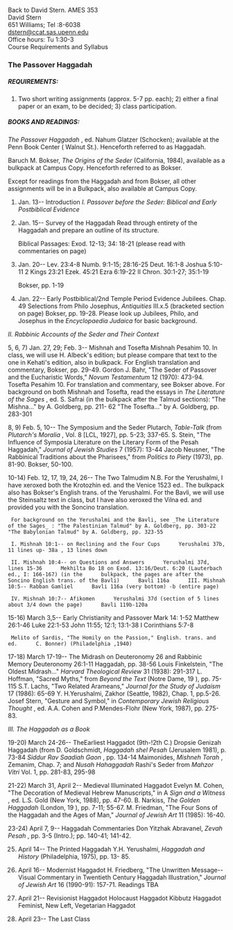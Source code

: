 Back  to David Stern. AMES 353  
David Stern  
651 Williams; Tel :8-6038  
dstern@ccat.sas.upenn.edu  
Office hours: Tu 1:30-3  
Course Requirements and Syllabus  

### The Passover Haggadah

##### _REQUIREMENTS:_

1) Two short writing assignments (approx. 5-7 pp. each); 2) either a final
paper or an exam, to be decided; 3) class participation.

##### _BOOKS AND READINGS:_

_The Passover Haggadah_ , ed. Nahum Glatzer (Schocken); available at the Penn
Book Center ( Walnut St.). Henceforth referred to as Haggadah.

Baruch M. Bokser, _The Origins of the Seder_ (California, 1984), available as
a bulkpack at Campus Copy. Henceforth referred to as Bokser.

Except for readings from the Haggadah and from Bokser, all other assignments
will be in a Bulkpack, also available at Campus Copy.

1) Jan. 13-- Introduction     _I. Passover before the Seder: Biblical and
Early Postbiblical Evidence_

2) Jan. 15-- Survey of the Haggadah      Read through entirety of the Haggadah
and prepare an outline of its structure.

     Biblical Passages: Exod. 12-13; 34: 18-21 (please read with commentaries on page) 

3) Jan. 20-- Lev. 23:4-8      Numb. 9:1-15; 28:16-25      Deut. 16:1-8
Joshua 5:10-11      2 Kings 23:21      Ezek. 45:21      Ezra 6:19-22      II
Chron. 30:1-27; 35:1-19

     Bokser, pp. 1-19 

4) Jan. 22-- Early Postbiblical/2nd Temple Period Evidence      Jubilees.
Chap. 49      Selections from Philo      Josephus, _Antiquities_ III.x.5
(bracketed section on page)      Bokser, pp. 19-28.      Please look up
Jubilees, Philo, and Josephus in the _Encyclopaedia Judaica_ for basic
background.

_II. Rabbinic Accounts of the Seder and Their Context_

5, 6, 7) Jan. 27, 29; Feb. 3-- Mishnah and Tosefta      Mishnah Pesahim 10. In
class, we will use H. Albeck's edition; but please compare that text to the
one in Kehati's edition, also in bulkpack.      For English translation and
commentary, Bokser, pp. 29-49.      Gordon J. Bahr, "The Seder of Passover and
the Eucharistic Words," _Novum Testamentum_ 12 (1970): 473-94.      Tosefta
Pesahim 10. For translation and commentary, see Bokser above.      For
background on both Mishnah and Tosefta, read the essays in _The Literature of
the Sages_ , ed. S. Safrai (in the bulkpack after the Talmud sections):
"The Mishna..." by A. Goldberg, pp. 211- 62      "The Tosefta..." by A.
Goldberg, pp. 283-301

8, 9) Feb. 5, 10-- The Symposium and the Seder      Plutarch, _Table-Talk_
(from _Plutarch's Moralia_ , Vol. 8 [LCL, 1927], pp. 5-23; 337-65.      S.
Stein, "The Influence of Symposia Literature on the Literary Form of      the
Pesah Haggadah," _Journal of Jewish Studies_ 7 (1957): 13-44      Jacob
Neusner, "The Rabbinical Traditions about the Pharisees," from _Politics to
Piety_ (1973), pp. 81-90.      Bokser, 50-100.

10-14) Feb. 12, 17, 19, 24, 26-- The Two Talmudim      N.B. For the
Yerushalmi, I have xeroxed both the Krotozhin ed. and the      Venice 1523
ed.. The bulkpack also has Bokser's English trans. of the Yerushalmi.      For
the Bavli, we will use the Steinsaltz text in class, but I have also xeroxed
the Vilna ed. and provided you with the Soncino translation.

     For background on the Yerushalmi and the Bavli, see _The Literature of the Sages_ : "The Palestinian Talmud" by A. Goldberg, pp. 303-22      "The Babylonian Talmud" by A. Goldberg, pp. 323-55 

     I. Mishnah 10:1-- on Reclining and the Four Cups      Yerushalmi 37b, 11 lines up- 38a , 13 lines down 

     II. Mishnah 10:4-- on Questions and Answers      Yerushalmi 37d, lines 15-36      Mekhilta Bo 18 on Exod. 13:16/Deut. 6:20 (Lauterbach ed., I: 166-167) (in the      bulkpack, the pages are after the Soncino English trans. of the Bavli)      Bavli 116a      III. Mishnah 10:5-- Rabban Gamliel      Bavli 116a (very bottom) -b (entire page) 

     IV. Mishnah 10:7-- Afikomen      Yerushalmi 37d (section of 5 lines about 3/4 down the page)      Bavli 119b-120a 

15-16) March 3,5-- Early Christianity and Passover      Mark 14: 1-52
Matthew 26:1-46      Luke 22:1-53      John 11:55; 12:1; 13:1-38      I
Corinthians 5:7-8

     Melito of Sardis, "The Homily on the Passion," English. trans. and ed.      C. Bonner) (Philadelphia ,1940) 

17-18) March 17-19-- The Midrash on Deuteronomy 26 and Rabbinic Memory
Deuteronomy 26:1-11      Haggadah, pp. 38-56      Louis Finkelstein, "The
Oldest Midrash..." _Harvard Theological Review_      31 (1938): 291-317
L. Hoffman, "Sacred Myths," from _Beyond the Text_ (Notre Dame,      19 ), pp.
75-115 S.T. Lachs, "Two Related Arameans," _Journal for the Study of Judaism_
17 (1986): 65-69      Y. H.Yerushalmi, Zakhor (Seattle, 1982), Chap. 1,
pp.5-26.      Josef Stern, "Gesture and Symbol," in _Contemporary Jewish
Religious Thought_ , ed.     A.A. Cohen and P.Mendes-Flohr (New York, 1987),
pp. 275-83.

_III. The Haggadah as a Book_

19-20) March 24-26-- TheEarliest Haggadot (9th-!2th C.)      Dropsie Genizah
Haggadah (from D. Goldschmidt, _Haggadah shel Pesah_ (Jerusalem 1981), p.
73-84     _Siddur Rav Saadiah Gaon_ , pp. 134-14      Maimonides, _Mishneh
Torah_ , Zemanim, Chap. 7; and _Nusah Hahaggadah_ Rashi's Seder from _Mahzor
Vitri_ Vol. 1, pp. 281-83, 295-98

21-22) March 31, April 2-- Medieval Illuminated Haggadot      Evelyn M. Cohen,
"The Decoration of Medieval Hebrew Manuscripts," in A _Sign and a Witness_ ,
ed. L.S. Gold (New York, 1988), pp. 47-60.      B. Narkiss, _The Golden
Haggadah_ (London, 19 ), pp. 7-11; 55-67.      M. Friedman, "The Four Sons of
the Haggadah and the Ages of Man," _Journal of Jewish Art_ 11 (1985): 16-40.

23-24) April 7, 9-- Haggadah Commentaries      Don Yitzhak Abravanel, _Zevah
Pesah_ , pp. 3-5 (Intro.); pp. 140-41; 141-42.

25) April 14-- The Printed Haggadah      Y.H. Yerushalmi, _Haggadah and
History_ (Philadelphia, 1975), pp. 13- 85.

26) April 16-- Modernist Haggadot      H. Friedberg, "The Unwritten Message--
Visual Commentary in Twentieth Century      Haggadah Illustration," _Journal
of Jewish Art_ 16 (1990-91): 157-71. Readings TBA

27) April 21-- Revisionist Haggadot      Holocaust Haggadot      Kibbutz
Haggadot      Feminist, New Left, Vegetarian Haggadot

28) April 23-- The Last Class

